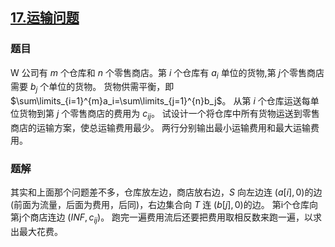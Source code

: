 ## [$17.$运输问题](https://www.luogu.org/problemnew/show/P4015)
### 题目
W 公司有 $m$ 个仓库和 $n$ 个零售商店。第 $i$ 个仓库有 $a_i$ 单位的货物,第 $j$个零售商店需要 $b_j$ 个单位的货物。
货物供需平衡，即 $\sum\limits_{i=1}^{m}a_i=\sum\limits_{j=1}^{n}b_j$。
从第 $i$ 个仓库运送每单位货物到第 $j$ 个零售商店的费用为 $c_{ij}$。
试设计一个将仓库中所有货物运送到零售商店的运输方案，使总运输费用最少。
两行分别输出最小运输费用和最大运输费用。
### 题解
其实和上面那个问题差不多，仓库放左边，商店放右边，$S$ 向左边连 $(a[i], 0)$的边(前面为流量，后面为费用，后同)，右边集合向 $T$ 连 $(b[j], 0)$的边。
第i个仓库向第j个商店连边 $(INF, c_{ij})$。
跑完一遍费用流后还要把费用取相反数来跑一遍，以求出最大花费。